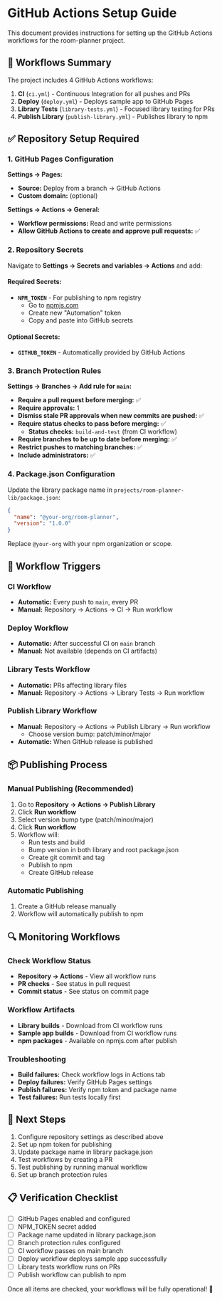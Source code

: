 # GitHub Actions Setup Guide

This document provides instructions for setting up the GitHub Actions workflows for the room-planner project.

## 🚀 Workflows Summary

The project includes 4 GitHub Actions workflows:

1. **CI** (`ci.yml`) - Continuous Integration for all pushes and PRs
2. **Deploy** (`deploy.yml`) - Deploys sample app to GitHub Pages
3. **Library Tests** (`library-tests.yml`) - Focused library testing for PRs
4. **Publish Library** (`publish-library.yml`) - Publishes library to npm

## ✅ Repository Setup Required

### 1. GitHub Pages Configuration

**Settings → Pages:**

- **Source:** Deploy from a branch → GitHub Actions
- **Custom domain:** (optional)

**Settings → Actions → General:**

- **Workflow permissions:** Read and write permissions
- **Allow GitHub Actions to create and approve pull requests:** ✅

### 2. Repository Secrets

Navigate to **Settings → Secrets and variables → Actions** and add:

#### Required Secrets:

- **`NPM_TOKEN`** - For publishing to npm registry
  - Go to [npmjs.com](https://www.npmjs.com/settings/tokens)
  - Create new "Automation" token
  - Copy and paste into GitHub secrets

#### Optional Secrets:

- **`GITHUB_TOKEN`** - Automatically provided by GitHub Actions

### 3. Branch Protection Rules

**Settings → Branches → Add rule for `main`:**

- **Require a pull request before merging:** ✅
- **Require approvals:** 1
- **Dismiss stale PR approvals when new commits are pushed:** ✅
- **Require status checks to pass before merging:** ✅
  - **Status checks:** `build-and-test` (from CI workflow)
- **Require branches to be up to date before merging:** ✅
- **Restrict pushes to matching branches:** ✅
- **Include administrators:** ✅

### 4. Package.json Configuration

Update the library package name in `projects/room-planner-lib/package.json`:

```json
{
  "name": "@your-org/room-planner",
  "version": "1.0.0"
}
```

Replace `@your-org` with your npm organization or scope.

## 🔧 Workflow Triggers

### CI Workflow

- **Automatic:** Every push to `main`, every PR
- **Manual:** Repository → Actions → CI → Run workflow

### Deploy Workflow

- **Automatic:** After successful CI on `main` branch
- **Manual:** Not available (depends on CI artifacts)

### Library Tests Workflow

- **Automatic:** PRs affecting library files
- **Manual:** Repository → Actions → Library Tests → Run workflow

### Publish Library Workflow

- **Manual:** Repository → Actions → Publish Library → Run workflow
  - Choose version bump: patch/minor/major
- **Automatic:** When GitHub release is published

## 📦 Publishing Process

### Manual Publishing (Recommended)

1. Go to **Repository → Actions → Publish Library**
2. Click **Run workflow**
3. Select version bump type (patch/minor/major)
4. Click **Run workflow**
5. Workflow will:
   - Run tests and build
   - Bump version in both library and root package.json
   - Create git commit and tag
   - Publish to npm
   - Create GitHub release

### Automatic Publishing

1. Create a GitHub release manually
2. Workflow will automatically publish to npm

## 🔍 Monitoring Workflows

### Check Workflow Status

- **Repository → Actions** - View all workflow runs
- **PR checks** - See status in pull request
- **Commit status** - See status on commit page

### Workflow Artifacts

- **Library builds** - Download from CI workflow runs
- **Sample app builds** - Download from CI workflow runs
- **npm packages** - Available on npmjs.com after publish

### Troubleshooting

- **Build failures:** Check workflow logs in Actions tab
- **Deploy failures:** Verify GitHub Pages settings
- **Publish failures:** Verify npm token and package name
- **Test failures:** Run tests locally first

## 🎯 Next Steps

1. Configure repository settings as described above
2. Set up npm token for publishing
3. Update package name in library package.json
4. Test workflows by creating a PR
5. Test publishing by running manual workflow
6. Set up branch protection rules

## 📋 Verification Checklist

- [ ] GitHub Pages enabled and configured
- [ ] NPM_TOKEN secret added
- [ ] Package name updated in library package.json
- [ ] Branch protection rules configured
- [ ] CI workflow passes on main branch
- [ ] Deploy workflow deploys sample app successfully
- [ ] Library tests workflow runs on PRs
- [ ] Publish workflow can publish to npm

Once all items are checked, your workflows will be fully operational! 🎉

